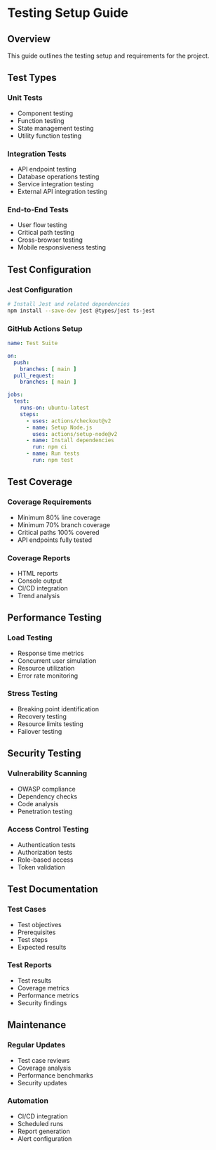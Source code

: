 # Testing Setup Guide


## Overview

This guide outlines the testing setup and requirements for the project.


## Test Types


### Unit Tests

 
- Component testing
- Function testing
- State management testing
- Utility function testing


### Integration Tests

 
- API endpoint testing
- Database operations testing
- Service integration testing
- External API integration testing


### End-to-End Tests

 
- User flow testing
- Critical path testing
- Cross-browser testing
- Mobile responsiveness testing


## Test Configuration


### Jest Configuration

 
```bash
# Install Jest and related dependencies
npm install --save-dev jest @types/jest ts-jest
```


### GitHub Actions Setup

 
```yaml
name: Test Suite

on:
  push:
    branches: [ main ]
  pull_request:
    branches: [ main ]

jobs:
  test:
    runs-on: ubuntu-latest
    steps:
      - uses: actions/checkout@v2
      - name: Setup Node.js
        uses: actions/setup-node@v2
      - name: Install dependencies
        run: npm ci
      - name: Run tests
        run: npm test
```


## Test Coverage


### Coverage Requirements

 
- Minimum 80% line coverage
- Minimum 70% branch coverage
- Critical paths 100% covered
- API endpoints fully tested


### Coverage Reports

 
- HTML reports
- Console output
- CI/CD integration
- Trend analysis


## Performance Testing


### Load Testing

 
- Response time metrics
- Concurrent user simulation
- Resource utilization
- Error rate monitoring


### Stress Testing

 
- Breaking point identification
- Recovery testing
- Resource limits testing
- Failover testing


## Security Testing


### Vulnerability Scanning

 
- OWASP compliance
- Dependency checks
- Code analysis
- Penetration testing


### Access Control Testing

 
- Authentication tests
- Authorization tests
- Role-based access
- Token validation


## Test Documentation


### Test Cases

 
- Test objectives
- Prerequisites
- Test steps
- Expected results


### Test Reports

 
- Test results
- Coverage metrics
- Performance metrics
- Security findings


## Maintenance


### Regular Updates

 
- Test case reviews
- Coverage analysis
- Performance benchmarks
- Security updates


### Automation

 
- CI/CD integration
- Scheduled runs
- Report generation
- Alert configuration
